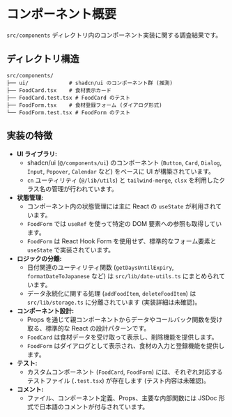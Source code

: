 # コンポーネント概要

`src/components` ディレクトリ内のコンポーネント実装に関する調査結果です。

## ディレクトリ構造

```
src/components/
├── ui/             # shadcn/ui のコンポーネント群 (推測)
├── FoodCard.tsx    # 食材表示カード
├── FoodCard.test.tsx # FoodCard のテスト
├── FoodForm.tsx    # 食材登録フォーム (ダイアログ形式)
└── FoodForm.test.tsx # FoodForm のテスト
```

## 実装の特徴

- **UI ライブラリ:**
  - shadcn/ui (`@/components/ui`) のコンポーネント (`Button`, `Card`, `Dialog`, `Input`, `Popover`, `Calendar` など) をベースに UI が構築されています。
  - `cn` ユーティリティ (`@/lib/utils`) と `tailwind-merge`, `clsx` を利用したクラス名の管理が行われています。
- **状態管理:**
  - コンポーネント内の状態管理には主に React の `useState` が利用されています。
  - `FoodForm` では `useRef` を使って特定の DOM 要素への参照も取得しています。
  - `FoodForm` は React Hook Form を使用せず、標準的なフォーム要素と `useState` で実装されています。
- **ロジックの分離:**
  - 日付関連のユーティリティ関数 (`getDaysUntilExpiry`, `formatDateToJapanese` など) は `src/lib/date-utils.ts` にまとめられています。
  - データ永続化に関する処理 (`addFoodItem`, `deleteFoodItem`) は `src/lib/storage.ts` に分離されています (実装詳細は未確認)。
- **コンポーネント設計:**
  - Props を通じて親コンポーネントからデータやコールバック関数を受け取る、標準的な React の設計パターンです。
  - `FoodCard` は食材データを受け取って表示し、削除機能を提供します。
  - `FoodForm` はダイアログとして表示され、食材の入力と登録機能を提供します。
- **テスト:**
  - カスタムコンポーネント (`FoodCard`, `FoodForm`) には、それぞれ対応するテストファイル (`.test.tsx`) が存在します (テスト内容は未確認)。
- **コメント:**
  - ファイル、コンポーネント定義、Props、主要な内部関数には JSDoc 形式で日本語のコメントが付与されています。
